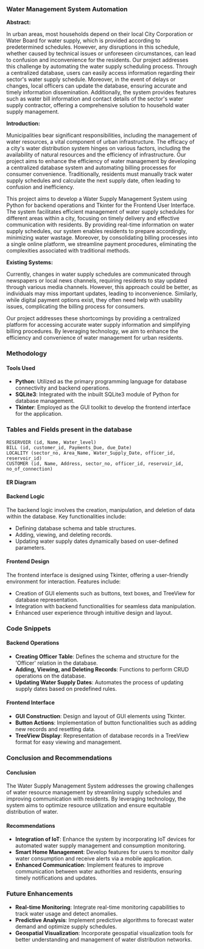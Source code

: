 ### Water Management System Automation

**Abstract:**

In urban areas, most households depend on their local City Corporation or Water Board for water supply, which is provided according to predetermined schedules. However, any disruptions in this schedule, whether caused by technical issues or unforeseen circumstances, can lead to confusion and inconvenience for the residents. Our project addresses this challenge by automating the water supply scheduling process. Through a centralized database, users can easily access information regarding their sector's water supply schedule. Moreover, in the event of delays or changes, local officers can update the database, ensuring accurate and timely information dissemination. Additionally, the system provides features such as water bill information and contact details of the sector's water supply contractor, offering a comprehensive solution to household water supply management.

**Introduction:**

Municipalities bear significant responsibilities, including the management of water resources, a vital component of urban infrastructure. The efficacy of a city's water distribution system hinges on various factors, including the availability of natural resources and the efficiency of infrastructure. Our project aims to enhance the efficiency of water management by developing a centralized database system and automating billing processes for consumer convenience. Traditionally, residents must manually track water supply schedules and calculate the next supply date, often leading to confusion and inefficiency. 

This project aims to develop a Water Supply Management System using Python for backend operations and Tkinter for the Frontend User Interface. The system facilitates efficient management of water supply schedules for different areas within a city, focusing on timely delivery and effective communication with residents. By providing real-time information on water supply schedules, our system enables residents to prepare accordingly, minimizing water wastage. Moreover, by consolidating billing processes into a single online platform, we streamline payment procedures, eliminating the complexities associated with traditional methods.

**Existing Systems:**

Currently, changes in water supply schedules are communicated through newspapers or local news channels, requiring residents to stay updated through various media channels. However, this approach could be better, as individuals may miss important updates, leading to inconvenience. Similarly, while digital payment options exist, they often need help with usability issues, complicating the billing process for consumers.

Our project addresses these shortcomings by providing a centralized platform for accessing accurate water supply information and simplifying billing procedures. By leveraging technology, we aim to enhance the efficiency and convenience of water management for urban residents.

### Methodology

#### Tools Used
- **Python**: Utilized as the primary programming language for database connectivity and backend operations.
- **SQLite3**: Integrated with the inbuilt SQLite3 module of Python for database management.
- **Tkinter**: Employed as the GUI toolkit to develop the frontend interface for the application.

### Tables and Fields present in the database
```OFFICER (id, Name, sector_no)
RESERVOIR (id, Name, Water_level)
BILL (id, customer_id, Payments_Due, due_Date)
LOCALITY (sector_no, Area_Name, Water_Supply_Date, officer_id,
reservoir_id)
CUSTOMER (id, Name, Address, sector_no, officer_id, reservoir_id,
no_of_connection)
```

#### ER Diagram

#### Backend Logic
The backend logic involves the creation, manipulation, and deletion of data within the database. Key functionalities include:
- Defining database schema and table structures.
- Adding, viewing, and deleting records.
- Updating water supply dates dynamically based on user-defined parameters.

#### Frontend Design
The frontend interface is designed using Tkinter, offering a user-friendly environment for interaction. Features include:
- Creation of GUI elements such as buttons, text boxes, and TreeView for database representation.
- Integration with backend functionalities for seamless data manipulation.
- Enhanced user experience through intuitive design and layout.

### Code Snippets

#### Backend Operations
- **Creating Officer Table**: Defines the schema and structure for the 'Officer' relation in the database.
- **Adding, Viewing, and Deleting Records**: Functions to perform CRUD operations on the database.
- **Updating Water Supply Dates**: Automates the process of updating supply dates based on predefined rules.

#### Frontend Interface
- **GUI Construction**: Design and layout of GUI elements using Tkinter.
- **Button Actions**: Implementation of button functionalities such as adding new records and resetting data.
- **TreeView Display**: Representation of database records in a TreeView format for easy viewing and management.

### Conclusion and Recommendations

#### Conclusion
The Water Supply Management System addresses the growing challenges of water resource management by streamlining supply schedules and improving communication with residents. By leveraging technology, the system aims to optimize resource utilization and ensure equitable distribution of water.

#### Recommendations
- **Integration of IoT**: Enhance the system by incorporating IoT devices for automated water supply management and consumption monitoring.
- **Smart Home Management**: Develop features for users to monitor daily water consumption and receive alerts via a mobile application.
- **Enhanced Communication**: Implement features to improve communication between water authorities and residents, ensuring timely notifications and updates.

### Future Enhancements
- **Real-time Monitoring**: Integrate real-time monitoring capabilities to track water usage and detect anomalies.
- **Predictive Analysis**: Implement predictive algorithms to forecast water demand and optimize supply schedules.
- **Geospatial Visualization**: Incorporate geospatial visualization tools for better understanding and management of water distribution networks.


